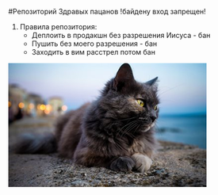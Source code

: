 #Репозиторий Здравых пацанов !байдену вход запрещен!

1. Правила репозитория:
    - Деплоить в продакшн без разрешения Иисуса - бан
    - Пушить без моего разрешения - бан
    - Заходить в вим расстрел потом бан

![Image of kokshka](https://github.com/zsdgsdagh/deletThis/blob/newBranchNewPractice/cat.jpg)